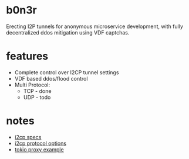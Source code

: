 # b0n3r

Erecting I2P tunnels for anonymous microservice development, with fully decentralized ddos mitigation using VDF captchas.

# features

* Complete control over I2CP tunnel settings
* VDF based ddos/flood control
* Multi Protocol:
  * TCP - done
  * UDP - todo


# notes

* [i2cp specs](https://geti2p.net/spec/i2cp)
* [i2cp protocol options](https://geti2p.net/en/docs/protocol/i2cp)
* [tokio proxy example](https://github.com/tokio-rs/tokio/blob/master/examples/proxy.rs)